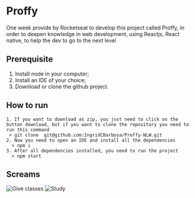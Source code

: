 # Proffy
 One week provide by Rocketseat to develop this project called Proffy, in order
 to deepen knowledge in web development, using Reactjs, React native, to help the dev to go to the next level

## Prerequisite
  1.  Install node in your computer;
  2.  Install an IDE of your choice;
  3.  Download or clone the github project.  

## How to run 
    1. If you want to download as zip, you just need to click on the button download, but if you want to clone the repository you need to run this command
     > git clone  git@github.com:IngridCBarbosa/Proffy-NLW.git
    2. Now you need to open an IDE and install all the dependencies
      > npm i
    3. After all dependencies installed, you need to run the project
      > npm start

## Screams

![Give classes](/src/assets/gif/proffy1.gif)
![Study](/src/assets/gif/proffy2.gif)